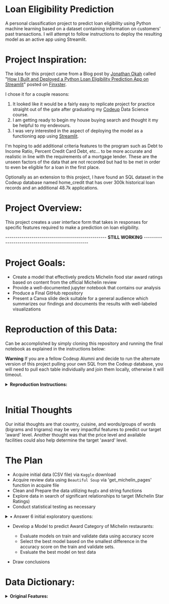 # Loan Eligibility Prediction
A personal classification project to predict loan eligibility using Python machine learning based on a dataset containing information on customers' past transactions. I will attempt to follow instructions to deploy the resulting model as an active app using Streamlit.

# Project Inspiration:
The idea for this project came from a Blog post by [Jonathan Okah](https://blog.finxter.com/author/jonathanokah23424/) called "[How I Built and Deployed a Python Loan Eligibility Prediction App on Streamlit](https://blog.finxter.com/how-i-built-and-deployed-a-python-loan-eligibility-prediction-app-on-streamlit/?tl_inbound=1&tl_target_all=1&tl_form_type=1&tl_period_type=3&utm_source=newsletter&utm_medium=email&utm_campaign=project_python_loan_eligibility_prediction_app_on_streamlit&utm_term=2023-02-04)" posted on [Finxster](https://blog.finxter.com/finxter-mission/). 

I chose it for a couple reasons:
  1. It looked like it would be a fairly easy to replicate project for practice straight out of the gate after graduating my [Codeup](https://codeup.com/program/data-science/) Data Science course. 
  2. I am getting ready to begin my house buying search and thought it my be helpful to my endevours.
  3. I was very interested in the aspect of deploying the model as a functioning app using [Streamlit](https://jonaben1-loan-predicition-app-bnti80.streamlit.app/).

I'm hoping to add additional criteria features to the program such as Debt to Income Ratio, Percent Credit Card Debt, etc... to be more accurate and realistic in line with the requirements of a mortgage lender. These are the unseen factors of the data that are not recorded but had to be met in order to even be eligible for a loan in the first place.

Optionally as an extension to this project, I have found an SQL dataset in the Codeup database named home_credit that has over 300k historical loan records and an additional 48.7k applications.

# Project Overview:
This project creates a user interface form that takes in responses for specific features required to make a prediction on loan eligibility.

-------------------------------------------------- **STILL WORKING** --------------------------------------------------

# Project Goals:
* Create a model that effectively predicts Michelin food star award ratings based on content from the official Michelin review
* Provide a well-documented jupyter notebook that contains our analysis
* Produce a Final GitHub repository
* Present a Canva slide deck suitable for a general audience which summarizes our findings and documents the results with well-labeled visualizations


# Reproduction of this Data:
Can be accomplished by simply cloning this repository and running the final notebook as explained in the instructions below:

**Warning** If you are a fellow Codeup Alumni and decide to run the alternate version of this project pulling your own SQL from the Codeup database, you will need to pull each table individually and join them locally, otherwise it will timeout.

<details>
<summary><b>Reproduction Instructions:</b></summary><br>
<p align="left">    

* Clone the Repository using this code in your terminal ```git clone git@github.com:CodeupGourmands/Michelin_NLP_Capstone.git``` then run the ```mvp_notebook.ipynb``` Jupyter Notebook.  

* You will need to ensure the below listed files, at a minimum, are included in the repo in order to be able to run.
   * `mvp_notebook.ipynb`
   * `acquire.py`
   * `prepare.py`
   * `explore.py`
   * `model.py`  
<br>
</details>

<br>

# Initial Thoughts
Our initial thoughts are that country, cuisine, and words/groups of words (bigrams and trigrams) may be very impactful features to predict our target 'award' level. Another thought was that the price level and available facilities could also help determine the target 'award' level.

# The Plan
* Acquire initial data (CSV file) via `Kaggle` download
* Acquire review data using `Beautiful Soup` via 'get_michelin_pages' function in acquire file
* Clean and Prepare the data utilizing `RegEx` and string functions
* Explore data in search of significant relationships to target (Michelin Star Ratings) 
* Conduct statistical testing as necessary
<details>
<summary>▪︎ Answer 6 initial exploratory questions:</summary><br>
<p align="left">
    <b>Question 1.</b> What is the distribution of our target variable (award type)?
    <br>
    <b>Question 2.</b> What countries have the most Michelin restaurants?
    <br>
    <b>Question 3.</b> What is the average wordcount of restaurant reviews, by award type?
    <br>
    <b>Question 4.</b> Do three star Michelin restaurants have the highest sentiment score?
    <br>
    <b>Question 5.</b> What are the most frequent words used in Michelin Restaurant reviews?
    <br>
    <b>Question 6.</b> Do higher rated restaurants have more facilities?
    <br>
</details>

* Develop a Model to predict Award Category of Michelin restaurants:
    * Evaluate models on train and validate data using accuracy score
    * Select the best model based on the smallest difference in the accuracy score on the train and validate sets.
    * Evaluate the best model on test data

* Draw conclusions

# Data Dictionary:

<details>
<summary><b>Original Features:</b></summary><br>
<p align="left">    

|Feature    |Description       |
|:----------|:-----------------|
|name|Name of the awardee restaurant|
|address|Address of the awardee restaurant|
